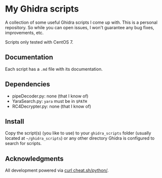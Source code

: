 # My Ghidra scripts

A collection of some useful Ghidra scripts I come up with.
This is a personal repository. So while you can open issues,
I won't guarantee any bug fixes, improvements, etc.

Scripts only tested with CentOS 7.

## Documentation

Each script has a `.md` file with its documentation.

## Dependencies

- pipeDecoder.py: none (that I know of)
- YaraSearch.py: `yara` must be in `$PATH`
- RC4Decrypter.py: none (that I know of)

## Install

Copy the script(s) (you like to use) to your `ghidra_scripts` folder (usually located
at `~/ghidra_scripts`) or any other directory Ghidra is configured to search for
scripts.

## Acknowledgments

All development powered via [curl cheat.sh/python/](https://cheat.sh/python/).

